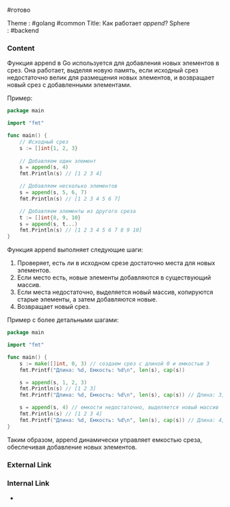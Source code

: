 #готово 

Theme : #golang #common 
Title: Как работает _append_?
Sphere : #backend

### Content

Функция append в Go используется для добавления новых элементов в срез. Она работает, выделяя новую память, если исходный срез недостаточно велик для размещения новых элементов, и возвращает новый срез с добавленными элементами.

Пример:

```go
package main

import "fmt"

func main() {
    // Исходный срез
    s := []int{1, 2, 3}
    
    // Добавляем один элемент
    s = append(s, 4)
    fmt.Println(s) // [1 2 3 4]

    // Добавляем несколько элементов
    s = append(s, 5, 6, 7)
    fmt.Println(s) // [1 2 3 4 5 6 7]

    // Добавляем элементы из другого среза
    t := []int{8, 9, 10}
    s = append(s, t...)
    fmt.Println(s) // [1 2 3 4 5 6 7 8 9 10]
}
```

Функция append выполняет следующие шаги:

1. Проверяет, есть ли в исходном срезе достаточно места для новых элементов.
2. Если место есть, новые элементы добавляются в существующий массив.
3. Если места недостаточно, выделяется новый массив, копируются старые элементы, а затем добавляются новые.
4. Возвращает новый срез.

Пример с более детальными шагами:

```go
package main

import "fmt"

func main() {
    s := make([]int, 0, 3) // создаем срез с длиной 0 и емкостью 3
    fmt.Printf("Длина: %d, Емкость: %d\n", len(s), cap(s))

    s = append(s, 1, 2, 3)
    fmt.Println(s) // [1 2 3]
    fmt.Printf("Длина: %d, Емкость: %d\n", len(s), cap(s)) // Длина: 3, Емкость: 3

    s = append(s, 4) // емкости недостаточно, выделяется новый массив
    fmt.Println(s) // [1 2 3 4]
    fmt.Printf("Длина: %d, Емкость: %d\n", len(s), cap(s)) // Длина: 4, Емкость: 6 или больше
}
```

Таким образом, append динамически управляет емкостью среза, обеспечивая добавление новых элементов.

### External Link



### Internal Link

- 